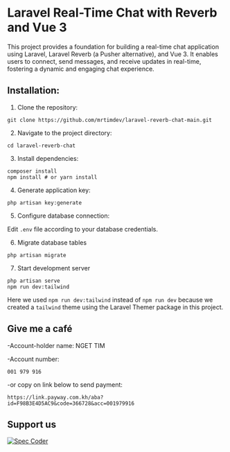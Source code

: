 # Laravel Real-Time Chat with Reverb and Vue 3

This project provides a foundation for building a real-time chat application using Laravel, Laravel Reverb (a Pusher alternative), and Vue 3. It enables users to connect, send messages, and receive updates in real-time, fostering a dynamic and engaging chat experience.



## Installation:

1. Clone the repository:
```
git clone https://github.com/mrtimdev/laravel-reverb-chat-main.git
```

2. Navigate to the project directory:
```
cd laravel-reverb-chat
```

3. Install dependencies:
```
composer install
npm install # or yarn install
```

4. Generate application key:
```
php artisan key:generate
```

5. Configure database connection:

Edit `.env` file according to your database credentials.

6. Migrate database tables
```
php artisan migrate
```

7. Start development server
```
php artisan serve
npm run dev:tailwind
```

Here we used `npm run dev:tailwind` instead of `npm run dev` because we created
a `tailwind` theme using the Laravel Themer package in this project.

## Give me a café 
-Account-holder name: NGET TIM  

-Account number:
```
001 979 916
```

-or copy on link below to send payment:
```
https://link.payway.com.kh/aba?id=F98B3E4D5AC9&code=366728&acc=001979916
```
## Support us
[![Spec Coder](https://avatars.githubusercontent.com/u/95674103?v=4)](https://t.me/Mr_Tim_Dev)
